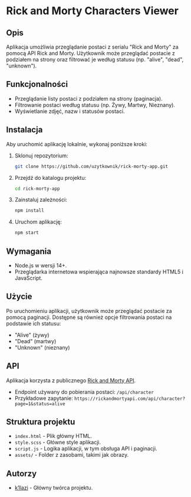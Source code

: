 # Rick and Morty Characters Viewer

## Opis
Aplikacja umożliwia przeglądanie postaci z serialu "Rick and Morty" za pomocą API Rick and Morty. Użytkownik może przeglądać postacie z podziałem na strony oraz filtrować je według statusu (np. "alive", "dead", "unknown").

## Funkcjonalności
- Przeglądanie listy postaci z podziałem na strony (paginacja).
- Filtrowanie postaci według statusu (np. Żywy, Martwy, Nieznany).
- Wyświetlanie zdjęć, nazw i statusów postaci.

## Instalacja
Aby uruchomić aplikację lokalnie, wykonaj poniższe kroki:

1. Sklonuj repozytorium:
    ```bash
    git clone https://github.com/uzytkownik/rick-morty-app.git
    ```

2. Przejdź do katalogu projektu:
    ```bash
    cd rick-morty-app
    ```

3. Zainstaluj zależności:
    ```bash
    npm install
    ```

4. Uruchom aplikację:
    ```bash
    npm start
    ```

## Wymagania
- Node.js w wersji 14+.
- Przeglądarka internetowa wspierająca najnowsze standardy HTML5 i JavaScript.

## Użycie
Po uruchomieniu aplikacji, użytkownik może przeglądać postacie za pomocą paginacji. Dostępne są również opcje filtrowania postaci na podstawie ich statusu:
- "Alive" (żywy)
- "Dead" (martwy)
- "Unknown" (nieznany)

## API
Aplikacja korzysta z publicznego [Rick and Morty API](https://rickandmortyapi.com/).
- Endpoint używany do pobierania postaci: `/api/character`
- Przykładowe zapytanie: `https://rickandmortyapi.com/api/character?page=1&status=alive`

## Struktura projektu
- `index.html` - Plik główny HTML.
- `style.scss` - Główne style aplikacji.
- `script.js` - Logika aplikacji, w tym obsługa API i paginacji.
- `assets/` - Folder z zasobami, takimi jak obrazy.

## Autorzy
- [k1lazi](https://github.com/twoj-profil-github) - Główny twórca projektu.

